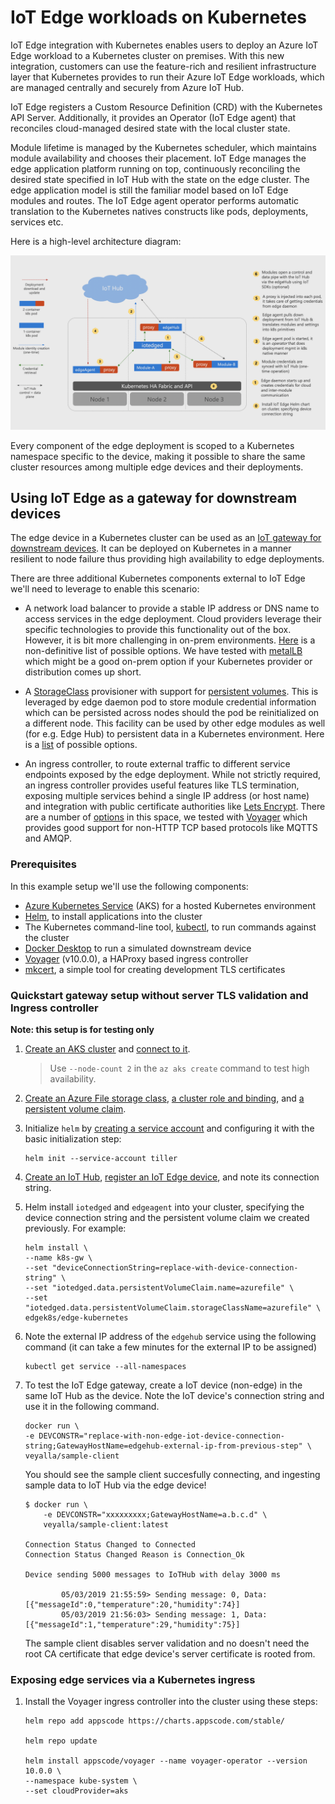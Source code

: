 # IoT Edge workloads on Kubernetes

IoT Edge integration with Kubernetes enables users to deploy an Azure IoT Edge workload to a Kubernetes cluster on premises. With this new integration, customers can use the feature-rich and resilient infrastructure layer that Kubernetes provides to run their Azure IoT Edge workloads, which are managed centrally and securely from Azure IoT Hub. 

IoT Edge registers a Custom Resource Definition (CRD) with the Kubernetes API Server. Additionally, it provides an Operator (IoT Edge agent) that reconciles cloud-managed desired state with the local cluster state.

Module lifetime is managed by the Kubernetes scheduler, which maintains module availability and chooses their placement. IoT Edge manages the edge application platform running on top, continuously reconciling the desired state specified in IoT Hub with the state on the edge cluster. The edge application model is still the familiar model based on IoT Edge modules and routes. The IoT Edge agent operator performs automatic translation to the Kubernetes natives constructs like pods, deployments, services etc.

Here is a high-level architecture diagram: 

![IoT Edge on Kubernetes architecture](media/k8s-arch.png)

Every component of the edge deployment is scoped to a Kubernetes namespace specific to the device, making it possible to share the same cluster resources among multiple edge devices and their deployments.

## Using IoT Edge as a gateway for downstream devices 

The edge device in a Kubernetes cluster can be used as an [IoT gateway for downstream devices](https://docs.microsoft.com/azure/iot-edge/iot-edge-as-gateway). It can be deployed on Kubernetes in a manner resilient to node failure thus providing high availability to edge deployments. 

There are three additional Kubernetes components external to IoT Edge we'll need to leverage to enable this scenario:

* A network load balancer to provide a stable IP address or DNS name to access services in the edge deployment. Cloud providers leverage their specific technologies to provide this functionality out of the box. However, it is bit more challenging in on-prem environments. [Here](https://github.com/ramitsurana/awesome-kubernetes#load-balancing) is a non-definitive list of possible options. We have tested with [metalLB](https://metallb.universe.tf/) which might be a good on-prem option if your Kubernetes provider or distribution comes up short.

* A [StorageClass](https://kubernetes.io/docs/concepts/storage/storage-classes/) provisioner with support for [persistent volumes](https://kubernetes.io/docs/concepts/storage/persistent-volumes/). This is leveraged by edge daemon pod to store module credential information which can be persisted across nodes should the pod be reinitialized on a different node. This facility can be used by other edge modules as well (for e.g. Edge Hub) to persistent data in a Kubernetes environment. Here is a [list](https://github.com/ramitsurana/awesome-kubernetes#persistent-volume-providers) of possible options.

* An ingress controller, to route external traffic to different service endpoints exposed by the edge deployment. While not strictly required, an ingress controller provides useful features like TLS termination, exposing multiple services behind a single IP address (or host name) and integration with public certificate authorities like [Lets Encrypt](https://letsencrypt.org/). There are a number of [options](https://github.com/ramitsurana/awesome-kubernetes#load-balancing) in this space, we  tested with [Voyager](https://github.com/appscode/voyager) which provides good support for non-HTTP TCP based protocols like MQTTS and AMQP.

### Prerequisites

In this example setup we'll use the following components:

* [Azure Kubernetes Service](https://docs.microsoft.com/azure/aks/) (AKS) for a hosted Kubernetes environment
* [Helm](https://helm.sh/), to install applications into the cluster
* The Kubernetes command-line tool, [kubectl](https://kubernetes.io/docs/tasks/tools/install-kubectl/), to run commands against the cluster
* [Docker Desktop](https://docs.docker.com/install/#supported-platforms) to run a simulated downstream device 
* [Voyager](https://appscode.com/products/voyager/) (v10.0.0), a HAProxy based ingress controller
* [mkcert](https://mkcert.dev), a simple tool for creating development TLS certificates

### Quickstart gateway setup without server TLS validation and Ingress controller 

**Note: this setup is for testing only**


1. [Create an AKS cluster](https://docs.microsoft.com/azure/aks/kubernetes-walkthrough?view=azure-cli-latest#create-aks-cluster) and [connect to it](https://docs.microsoft.com/azure/aks/kubernetes-walkthrough?view=azure-cli-latest#connect-to-the-cluster). 
    >   Use `--node-count 2` in the `az aks create` command to test high availability.


1. [Create an Azure File storage class](https://docs.microsoft.com/azure/aks/azure-files-dynamic-pv#create-a-storage-class), [a cluster role and binding](https://docs.microsoft.com/azure/aks/azure-files-dynamic-pv#create-a-cluster-role-and-binding), and [a persistent volume claim](https://docs.microsoft.com/azure/aks/azure-files-dynamic-pv#create-a-persistent-volume-claim).


1. Initialize `helm` by [creating a service account](https://docs.microsoft.com/azure/aks/kubernetes-helm#create-a-service-account) and configuring it with the basic initialization step:

    ```shell
    helm init --service-account tiller
    ```

1. [Create an IoT Hub](https://docs.microsoft.com/en-us/azure/iot-hub/iot-hub-create-through-portal#create-an-iot-hub), [register an IoT Edge device](https://docs.microsoft.com/en-us/azure/iot-edge/how-to-register-device-cli), and note its connection string.

1. Helm install `iotedged` and `edgeagent` into your cluster, specifying the device connection string and the persistent volume claim we created previously. For example:

    ```shell
    helm install \
    --name k8s-gw \
    --set "deviceConnectionString=replace-with-device-connection-string" \
    --set "iotedged.data.persistentVolumeClaim.name=azurefile" \
    --set "iotedged.data.persistentVolumeClaim.storageClassName=azurefile" \
    edgek8s/edge-kubernetes
    ```

1. Note the external IP address of the `edgehub` service using the following command (it can take a few minutes for the external IP to be assigned)

    ```shell
    kubectl get service --all-namespaces
    ```

1. To test the IoT Edge gateway, create a IoT device (non-edge) in the same IoT Hub as the device. Note the IoT device's connection string and use it in the following command.

    ```shell
    docker run \
    -e DEVCONSTR="replace-with-non-edge-iot-device-connection-string;GatewayHostName=edgehub-external-ip-from-previous-step" \
    veyalla/sample-client
    ```

    You should see the sample client succesfully connecting, and ingesting sample data to IoT Hub via the edge device!

    ```shell
    $ docker run \
        -e DEVCONSTR="xxxxxxxxx;GatewayHostName=a.b.c.d" \
        veyalla/sample-client:latest

    Connection Status Changed to Connected
    Connection Status Changed Reason is Connection_Ok

    Device sending 5000 messages to IoTHub with delay 3000 ms

            05/03/2019 21:55:59> Sending message: 0, Data: [{"messageId":0,"temperature":20,"humidity":74}]
            05/03/2019 21:56:03> Sending message: 1, Data: [{"messageId":1,"temperature":29,"humidity":75}]
    ```

    The sample client disables server validation and no doesn't need the root CA certificate that edge device's server certificate is rooted from.

### Exposing edge services via a Kubernetes ingress 

1. Install the Voyager ingress controller into the cluster using these steps:

    ```shell
    helm repo add appscode https://charts.appscode.com/stable/

    helm repo update

    helm install appscode/voyager --name voyager-operator --version 10.0.0 \
    --namespace kube-system \
    --set cloudProvider=aks
    ```

